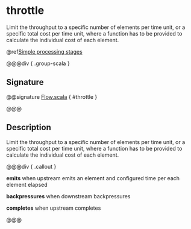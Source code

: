 # throttle

Limit the throughput to a specific number of elements per time unit, or a specific total cost per time unit, where a function has to be provided to calculate the individual cost of each element.

@ref[Simple processing stages](../index.md#simple-processing-stages)

@@@div { .group-scala }

## Signature

@@signature [Flow.scala]($akka$/akka-stream/src/main/scala/akka/stream/scaladsl/Flow.scala) { #throttle }

@@@

## Description

Limit the throughput to a specific number of elements per time unit, or a specific total cost per time unit, where
a function has to be provided to calculate the individual cost of each element.


@@@div { .callout }

**emits** when upstream emits an element and configured time per each element elapsed

**backpressures** when downstream backpressures

**completes** when upstream completes

@@@

